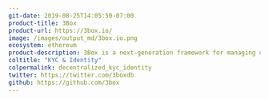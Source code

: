 ```yaml
---
git-date: 2019-08-25T14:05:50-07:00
product-title: 3Box
product-url: https://3box.io/
image: /images/output_md/3box.io.png
ecosystem: ethereum
product-description: 3Box is a next-generation framework for managing user data on the internet.
coltitle: "KYC & Identity"
colpermalink: decentralized_kyc_identity
twitter: https://twitter.com/3boxdb
github: https://github.com/3box
---
```

